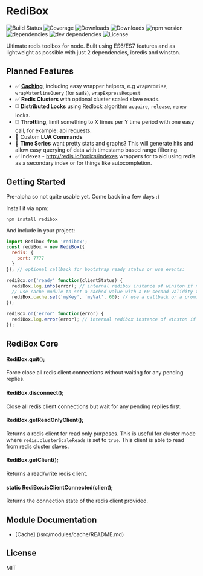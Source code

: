 # RediBox

![Build Status](https://img.shields.io/travis/salakar/redibox.svg)
![Coverage](https://img.shields.io/coveralls/salakar/redibox.svg)
![Downloads](https://img.shields.io/npm/dm/redibox.svg)
![Downloads](https://img.shields.io/npm/dt/redibox.svg)
![npm version](https://img.shields.io/npm/v/redibox.svg)
![dependencies](https://img.shields.io/david/salakar/redibox.svg)
![dev dependencies](https://img.shields.io/david/dev/salakar/redibox.svg)
![License](https://img.shields.io/npm/l/redibox.svg)

Ultimate redis toolbox for node. Built using ES6/ES7 features and as lightweight as possible with just 2 dependencies, ioredis and winston.

## Planned Features
 - :white_check_mark: **[Caching](/src/modules/cache/README.md)**, including easy wrapper helpers, e.g `wrapPromise`, `wrapWaterlineQuery` (for sails), `wrapExpressRequest`
 - :white_check_mark: **Redis Clusters** with optional cluster scaled slave reads.
 - :white_medium_square: **Distributed Locks** using Redlock algorithm `acquire`, `release`, `renew` locks.
 - :white_medium_square: **Throttling**, limit something to X times per Y time period with one easy call, for example: api requests.
 - :large_orange_diamond: Custom **LUA Commands**
 - :large_orange_diamond: **Time Series** want pretty stats and graphs? This will generate hits and allow easy querying of data with timestamp based range filtering.
 - :white_check_mark: Indexes - http://redis.io/topics/indexes wrappers for to aid using redis as a secondary index or for things like autocompletion.

## Getting Started

Pre-alpha so not quite usable yet. Come back in a few days :)

Install it via npm:

```shell
npm install redibox
```

And include in your project:

```javascript
import Redibox from 'redibox'; 
const rediBox = new RediBox({
  redis: {
    port: 7777
  }
}); // optional callback for bootstrap ready status or use events:

rediBox.on('ready' function(clientStatus) {
  rediBox.log.info(error); // internal redibox instance of winston if needed.
  // use cache module to set a cached value with a 60 second validity time.
  rediBox.cache.set('myKey', 'myVal', 60); // use a callback or a promise
});

rediBox.on('error' function(error) {
  rediBox.log.error(error); // internal redibox instance of winston if needed.
});
```


## RediBox Core

#### RediBox.quit();
Force close all redis client connections without waiting for any pending replies. 

#### RediBox.disconnect();
Close all redis client connections but wait for any pending replies first.

#### RediBox.getReadOnlyClient();
Returns a redis client for read only purposes. This is useful for cluster mode where `redis.clusterScaleReads` is set to `true`. This client is able to read from redis cluster slaves.

#### RediBox.getClient();
Returns a read/write redis client.

#### static RediBox.isClientConnected(client);
Returns the connection state of the redis client provided.

## Module Documentation

 - [Cache] (/src/modules/cache/README.md)


## License

MIT
